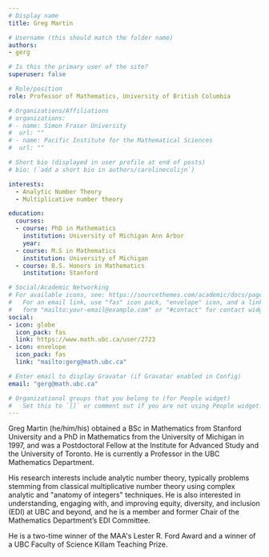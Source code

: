 ```yaml
---
# Display name
title: Greg Martin

# Username (this should match the folder name)
authors:
- gerg

# Is this the primary user of the site?
superuser: false

# Role/position
role: Professor of Mathematics, University of British Columbia

# Organizations/Affiliations
# organizations:
# - name: Simon Fraser University
#  url: ""
# - name: Pacific Institute for the Mathematical Sciences
#  url: ""

# Short bio (displayed in user profile at end of posts)
# bio: (`add a short bio in authors/carolinecolijn`)

interests:
  - Analytic Number Theory
  - Multiplicative number theory

education:
  courses:
  - course: PhD in Mathematics
    institution: University of Michigan Ann Arbor
    year: 
  - course: M.S in Mathematics
    institution: University of Michigan
  - course: B.S. Honors in Mathematics
    institution: Stanford

# Social/Academic Networking
# For available icons, see: https://sourcethemes.com/academic/docs/page-builder/#icons
#   For an email link, use "fas" icon pack, "envelope" icon, and a link in the
#   form "mailto:your-email@example.com" or "#contact" for contact widget.
social:
- icon: globe
  icon_pack: fas
  link: https://www.math.ubc.ca/user/2723
- icon: envelope
  icon_pack: fas
  link: "mailto:gerg@math.ubc.ca"

# Enter email to display Gravatar (if Gravatar enabled in Config)
email: "gerg@math.ubc.ca"

# Organizational groups that you belong to (for People widget)
#   Set this to `[]` or comment out if you are not using People widget.
---
```

Greg Martin (he/him/his) obtained a BSc in Mathematics from Stanford University
and a PhD in Mathematics from the University of Michigan in 1997, and was a
Postdoctoral Fellow at the Institute for Advanced Study and the University of
Toronto. He is currently a Professor in the UBC Mathematics Department.

His research interests include analytic number theory, typically problems
stemming from classical multiplicative number theory using complex analytic and
"anatomy of integers" techniques. He is also interested in understanding,
engaging with, and improving equity, diversity, and inclusion (EDI) at UBC and
beyond, and he is a member and former Chair of the Mathematics Department’s EDI
Committee.

He is a two-time winner of the MAA's Lester R. Ford Award and a winner of a UBC
Faculty of Science Killam Teaching Prize.
